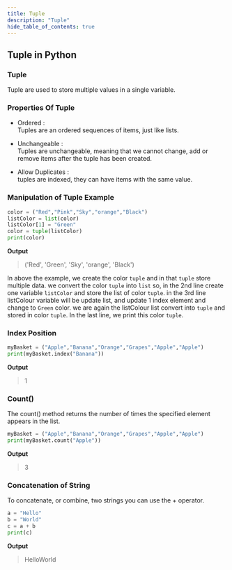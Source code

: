 ```yaml
---
title: Tuple
description: "Tuple"
hide_table_of_contents: true
---
```


## Tuple in Python

### Tuple

Tuple are used to store multiple values in a single variable.

### Properties Of Tuple

- Ordered : <br/>
  Tuples are an ordered sequences of items, just like lists.

- Unchangeable : <br/>
  Tuples are unchangeable, meaning that we cannot change, add or remove items after the tuple has been created.

- Allow Duplicates : <br/>
  tuples are indexed, they can have items with the same value.

### Manipulation of Tuple Example

```python showLineNumbers='true'
color = ("Red","Pink","Sky","orange","Black")
listColor = list(color)
listColor[1] = "Green"
color = tuple(listColor)
print(color)
```

**Output**

> ('Red', 'Green', 'Sky', 'orange', 'Black')

In above the example, we create the color `tuple` and in that `tuple` store multiple data. we convert the color `tuple` into `list` so, in the 2nd line create one variable `listColor` and store the list of color `tuple`. in the 3rd line listColour variable will be update list, and update 1 index element and change to `Green` color. we are again the listColour list convert into `tuple` and stored in color `tuple`. In the last line, we print this color `tuple`.

### Index Position

```python showLineNumbers='true'
myBasket = ("Apple","Banana","Orange","Grapes","Apple","Apple")
print(myBasket.index("Banana"))
```

**Output**

> 1

### Count()

The count() method returns the number of times the specified element appears in the list.

```python showLineNumbers='true'
myBasket = ("Apple","Banana","Orange","Grapes","Apple","Apple")
print(myBasket.count("Apple"))
```

**Output**

> 3

### Concatenation of String

To concatenate, or combine, two strings you can use the + operator.

```python showLineNumbers='true'
a = "Hello"
b = "World"
c = a + b
print(c)
```

**Output**

> HelloWorld
